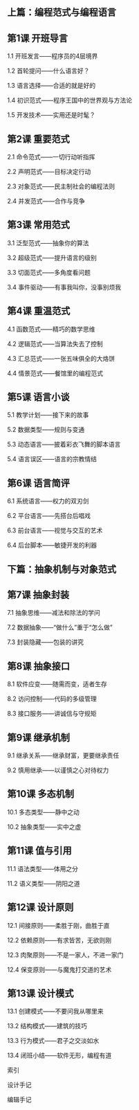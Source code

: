 ## 上篇：编程范式与编程语言

## 第1课 开班导言

1.1 开班发言——程序员的4层境界

1.2 首轮提问——什么语言好？

1.3 语言选择——合适的就是好的

1.4 初识范式——程序王国中的世界观与方法论

1.5 开发技术——实用还是时髦？

## 第2课 重要范式

2.1 命令范式——一切行动听指挥

2.2 声明范式——目标决定行动

2.3 对象范式——民主制社会的编程法则

2.4 并发范式——合作与竞争

## 第3课 常用范式

3.1 泛型范式——抽象你的算法

3.2 超级范式——提升语言的级别

3.3 切面范式——多角度看问题

3.4 事件驱动——有事我叫你，没事别烦我

## 第4课 重温范式

4.1 函数范式——精巧的数学思维

4.2 逻辑范式——当算法失去了控制

4.3 汇总范式——一张五味俱全的大烙饼

4.4 情景范式——餐馆里的编程范式

## 第5课 语言小谈

5.1 教学计划——接下来的故事

5.2 数据类型——规则与变通

5.3 动态语言——披着彩衣飞舞的脚本语言

5.4 语言误区——语言的宗教情结

## 第6课 语言简评

6.1 系统语言——权力的双刃剑

6.2 平台语言——先搭台后唱戏

6.3 前台语言——视觉与交互的艺术

6.4 后台脚本——敏捷开发的利器

## 下篇：抽象机制与对象范式

## 第7课 抽象封装

7.1 抽象思维——减法和除法的学问

7.2 数据抽象——“做什么”重于“怎么做”

7.3 封装隐藏——包装的讲究

## 第8课 抽象接口

8.1 软件应变——随需而变，适者生存

8.2 访问控制——代码的多级管理

8.3 接口服务——讲诚信与守规矩

## 第9课 继承机制

9.1 继承关系——继承财富，更要继承责任

9.2 慎用继承——以谨慎之心对待权力

## 第10课 多态机制

10.1 多态类型——静中之动

10.2 抽象类型——实中之虚

## 第11课 值与引用

11.1 语法类型——体用之分

11.2 语义类型——阴阳之道

## 第12课 设计原则

12.1 间接原则——柔胜于刚，曲胜于直

12.2 依赖原则——有求皆苦，无欲则刚

12.3 肉聚原则——不是一家人，不进一家门

12.4 保变原则——与魔鬼打交道的艺术

## 第13课 设计模式

13.1 创建模式——不要问我从哪里来

13.2 结构模式——建筑的技巧

13.3 行为模式——君子之交淡如水

13.4 闭班小结——软件无形，编程有道

索引

设计手记

编辑手记




